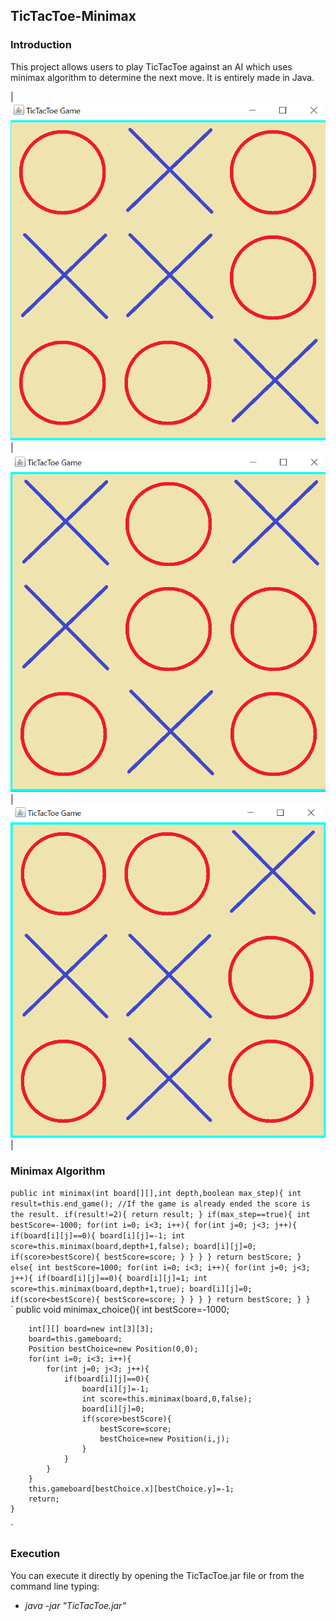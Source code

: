 ## TicTacToe-Minimax

### Introduction

This project allows users to play TicTacToe against an AI which uses minimax algorithm to determine the next move. It is entirely made in Java.

|![Image1](images/img1.PNG) | ![Image2](images/img2.PNG) |![Image3](images/img3.PNG)|

### Minimax Algorithm
`
public int minimax(int board[][],int depth,boolean max_step){
        int result=this.end_game();
        //If the game is already ended the score is the result.
        if(result!=2){
            return result;
        }
        if(max_step==true){
            int bestScore=-1000;
            for(int i=0; i<3; i++){
                for(int j=0; j<3; j++){
                    if(board[i][j]==0){
                        board[i][j]=-1;
                        int score=this.minimax(board,depth+1,false);
                        board[i][j]=0;
                        if(score>bestScore){
                            bestScore=score;
                        }
                    }
                }
            }
            return bestScore;
        }
        else{
            int bestScore=1000;
            for(int i=0; i<3; i++){
                for(int j=0; j<3; j++){
                    if(board[i][j]==0){
                        board[i][j]=1;
                        int score=this.minimax(board,depth+1,true);
                        board[i][j]=0;
                        if(score<bestScore){
                            bestScore=score;
                        }
                    }
                }
            }
            return bestScore;
        }
    }
`  
`
    public void minimax_choice(){
        int bestScore=-1000;
        
        int[][] board=new int[3][3];
        board=this.gameboard;
        Position bestChoice=new Position(0,0);
        for(int i=0; i<3; i++){
            for(int j=0; j<3; j++){
                if(board[i][j]==0){
                    board[i][j]=-1;
                    int score=this.minimax(board,0,false);
                    board[i][j]=0;
                    if(score>bestScore){
                        bestScore=score;
                        bestChoice=new Position(i,j);
                    }
                }
            }
        }
        this.gameboard[bestChoice.x][bestChoice.y]=-1;
        return;
    }
`
### Execution 

You can execute it directly by opening the TicTacToe.jar file or from the command line typing:

* *java -jar "TicTacToe.jar"* 



